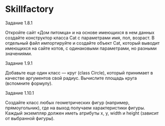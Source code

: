 # Skillfactory
Задание 1.8.1

  Откройте сайт «Дом питомца» и на основе имеющихся в нем данных создайте конструктор класса Cat  с параметрами имя, пол, возраст. В отдельный файл импортируйте и создайте объект Cat, который выводит имеющихся на сайте котов, с одинаковыми параметрами, но разными значениями. 

Задание 1.9.1

  Добавьте еще один класс — круг (class Circle), который принимает в качестве аргументов свой радиус.
Вычислите площадь круга (вспомните формулу).

Задание 1.10.1

  Создайте класс любых геометрических фигур (например, прямоугольник), где на выход получаем характеристики фигуры. Каждый экземпляр должен иметь атрибуты x, y, width и height (зависит от выбранной фигуры).
